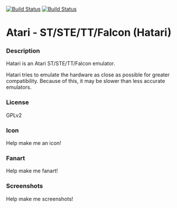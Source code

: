 [![Build Status](https://travis-ci.org/kodi-game/game.libretro.hatari.svg?branch=master)](https://travis-ci.org/kodi-game/game.libretro.hatari)
[![Build Status](https://ci.appveyor.com/api/projects/status/github/kodi-game/game.libretro.hatari?svg=true)](https://ci.appveyor.com/project/kodi-game/game-libretro-hatari)

# Atari - ST/STE/TT/Falcon (Hatari)

### Description

Hatari is an Atari ST/STE/TT/Falcon emulator.

Hatari tries to emulate the hardware as close as possible for greater compatibility. Because of this, it may be slower than less accurate emulators.

### License

GPLv2

### Icon

Help make me an icon!

### Fanart

Help make me fanart!

### Screenshots

Help make me screenshots!
